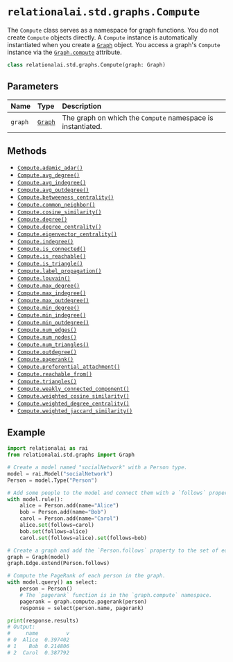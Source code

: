 # `relationalai.std.graphs.Compute`

The `Compute` class serves as a namespace for graph functions.
You do not create `Compute` objects directly.
A `Compute` instance is automatically instantiated when you create a [`Graph`](../Graph/README.md) object.
You access a graph's `Compute` instance via the [`Graph.compute`](../Graph/compute.md) attribute.

```python
class relationalai.std.graphs.Compute(graph: Graph)
```

## Parameters

| Name | Type | Description |
| :--- | :--- | :------ |
| `graph` | [`Graph`](../Graph/README.md) | The graph on which the `Compute` namespace is instantiated. |

## Methods
- [`Compute.adamic_adar()`](./adamic_adar.md)
- [`Compute.avg_degree()`](./avg_degree.md)
- [`Compute.avg_indegree()`](./avg_indegree.md)
- [`Compute.avg_outdegree()`](./avg_outdegree.md)
- [`Compute.betweeness_centrality()`](./betweeness_centrality.md)
- [`Compute.common_neighbor()`](./common_neighbor.md)
- [`Compute.cosine_similarity()`](./cosine_similarity.md)
- [`Compute.degree()`](./degree.md)
- [`Compute.degree_centrality()`](./degree_centrality.md)
- [`Compute.eigenvector_centrality()`](./eigenvector_centrality.md)
- [`Compute.indegree()`](./indegree.md)
- [`Compute.is_connected()`](./is_connected.md)
- [`Compute.is_reachable()`](./is_reachable.md)
- [`Compute.is_triangle()`](./is_triangle.md)
- [`Compute.label_propagation()`](./label_propagation.md)
- [`Compute.louvain()`](./louvain.md)
- [`Compute.max_degree()`](./max_degree.md)
- [`Compute.max_indegree()`](./max_indegree.md)
- [`Compute.max_outdegree()`](./max_outdegree.md)
- [`Compute.min_degree()`](./min_degree.md)
- [`Compute.min_indegree()`](./min_indegree.md)
- [`Compute.min_outdegree()`](./min_outdegree.md)
- [`Compute.num_edges()`](./num_edges.md)
- [`Compute.num_nodes()`](./num_nodes.md)
- [`Compute.num_triangles()`](./num_triangles.md)
- [`Compute.outdegree()`](./outdegree.md)
- [`Compute.pagerank()`](./pagerank.md)
- [`Compute.preferential_attachment()`](./preferential_attachment.md)
- [`Compute.reachable_from()`](./reachable_from.md)
- [`Compute.triangles()`](./triangles.md)
- [`Compute.weakly_connected_component()`](./weakly_connected_component.md)
- [`Compute.weighted_cosine_similarity()`](./weighted_cosine_similarity.md)
- [`Compute.weighted_degree_centrality()`](./weighted_degree_centrality.md)
- [`Compute.weighted_jaccard_similarity()`](./weighted_jaccard_similarity.md)

## Example

```python
import relationalai as rai
from relationalai.std.graphs import Graph

# Create a model named "socialNetwork" with a Person type.
model = rai.Model("socialNetwork")
Person = model.Type("Person")

# Add some people to the model and connect them with a `follows` property.
with model.rule():
    alice = Person.add(name="Alice")
    bob = Person.add(name="Bob")
    carol = Person.add(name="Carol")
    alice.set(follows=carol)
    bob.set(follows=alice)
    carol.set(follows=alice).set(follows=bob)

# Create a graph and add the `Person.follows` property to the set of edges.
graph = Graph(model)
graph.Edge.extend(Person.follows)

# Compute the PageRank of each person in the graph.
with model.query() as select:
    person = Person()
    # The `pagerank` function is in the `graph.compute` namespace.
    pagerank = graph.compute.pagerank(person)
    response = select(person.name, pagerank)

print(response.results)
# Output:
#     name         v
# 0  Alice  0.397402
# 1    Bob  0.214806
# 2  Carol  0.387792
```
